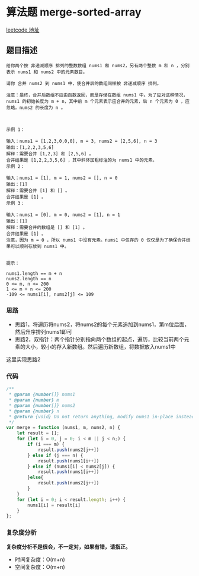 # 算法题 merge-sorted-array
[leetcode 地址](https://leetcode-cn.com/problems/merge-sorted-array/)

## 题目描述

```
给你两个按 非递减顺序 排列的整数数组 nums1 和 nums2，另有两个整数 m 和 n ，分别表示 nums1 和 nums2 中的元素数目。

请你 合并 nums2 到 nums1 中，使合并后的数组同样按 非递减顺序 排列。

注意：最终，合并后数组不应由函数返回，而是存储在数组 nums1 中。为了应对这种情况，nums1 的初始长度为 m + n，其中前 m 个元素表示应合并的元素，后 n 个元素为 0 ，应忽略。nums2 的长度为 n 。



示例 1：

输入：nums1 = [1,2,3,0,0,0], m = 3, nums2 = [2,5,6], n = 3
输出：[1,2,2,3,5,6]
解释：需要合并 [1,2,3] 和 [2,5,6] 。
合并结果是 [1,2,2,3,5,6] ，其中斜体加粗标注的为 nums1 中的元素。
示例 2：

输入：nums1 = [1], m = 1, nums2 = [], n = 0
输出：[1]
解释：需要合并 [1] 和 [] 。
合并结果是 [1] 。
示例 3：

输入：nums1 = [0], m = 0, nums2 = [1], n = 1
输出：[1]
解释：需要合并的数组是 [] 和 [1] 。
合并结果是 [1] 。
注意，因为 m = 0 ，所以 nums1 中没有元素。nums1 中仅存的 0 仅仅是为了确保合并结果可以顺利存放到 nums1 中。


提示：

nums1.length == m + n
nums2.length == n
0 <= m, n <= 200
1 <= m + n <= 200
-109 <= nums1[i], nums2[j] <= 109

```

### 思路
- 思路1，将遍历将nums2，将nums2的每个元素追加到nums1，第m位后面，然后升序排列nums1即可
- 思路2，双指针：两个指针分别指向两个数组的起点，遍历，比较当前两个元素的大小，较小的存入新数组。然后遍历新数组，将数据放入nums1中

这里实现思路2

### 代码
```javascript
/**
 * @param {number[]} nums1
 * @param {number} m
 * @param {number[]} nums2
 * @param {number} n
 * @return {void} Do not return anything, modify nums1 in-place instead.
 */
var merge = function (nums1, m, nums2, n) {
    let result = [];
    for (let i = 0, j = 0; i < m || j < n;) {
        if (i === m) {
            result.push(nums2[j++])
        } else if (j === n) {
            result.push(nums1[i++])
        } else if (nums1[i] < nums2[j]) {
            result.push(nums1[i++])
        }else{
            result.push(nums2[j++])
        }
    }
    for (let i = 0; i < result.length; i++) {
        nums1[i] = result[i]
    }
};
```
### 复杂度分析
**复杂度分析不是很会，不一定对，如果有错，请指正。**
- 时间复杂度：O(m+n)
- 空间复杂度：O(m+n)